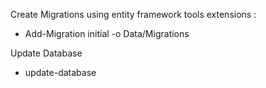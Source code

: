 Create Migrations using entity framework tools extensions :
- Add-Migration initial -o Data/Migrations

Update Database
- update-database